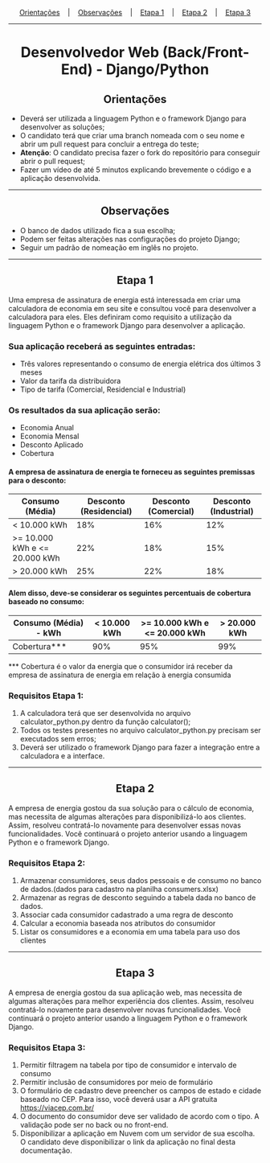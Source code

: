 <p style="text-align:center" dir="auto">
  <a href="#orientacoes">Orientações</a>
  &nbsp;&nbsp;&nbsp;|&nbsp;&nbsp;&nbsp;
  <a href="#observacoes">Observações</a>
  &nbsp;&nbsp;&nbsp;|&nbsp;&nbsp;&nbsp;
  <a href="#etapa-1">Etapa 1</a>
  &nbsp;&nbsp;&nbsp;|&nbsp;&nbsp;&nbsp;
  <a href="#etapa-2">Etapa 2</a>
  &nbsp;&nbsp;&nbsp;|&nbsp;&nbsp;&nbsp;
  <a href="#etapa-3">Etapa 3</a>
</p>
<hr>
<h1 style="text-align:center">Desenvolvedor Web (Back/Front-End) - Django/Python</h1>
<h2 id="orientacoes" style="text-align:center;border-bottom:none">Orientações</h2>

- Deverá ser utilizada a linguagem Python e o framework Django para desenvolver as soluções;
- O candidato terá que criar uma branch nomeada com o seu nome e abrir um pull request para concluir a entrega do teste;
- <strong>Atenção</strong>: O candidato precisa fazer o fork do repositório para conseguir abrir o pull request;
- Fazer um vídeo de até 5 minutos explicando brevemente o código e a aplicação desenvolvida.

<hr>
<h2 id="observacoes" style="text-align:center;border-bottom:none">Observações</h2>

- O banco de dados utilizado fica a sua escolha;
- Podem ser feitas alterações nas configurações do projeto Django;
- Seguir um padrão de nomeação em inglês no projeto.

<hr>
<h2 id="etapa-1" style="text-align:center;border-bottom:none">Etapa 1</h2>

Uma empresa de assinatura de energia está interessada em criar uma calculadora de economia em seu site e consultou você para desenvolver a calculadora para eles. Eles definiram como requisito a utilização da linguagem Python e o framework Django para desenvolver a aplicação.

### Sua aplicação receberá as seguintes entradas:

- Três valores representando o consumo de energia elétrica dos últimos 3 meses
- Valor da tarifa da distribuidora
- Tipo de tarifa (Comercial, Residencial e Industrial)

### Os resultados da sua aplicação serão:

- Economia Anual
- Economia Mensal
- Desconto Aplicado
- Cobertura

#### A empresa de assinatura de energia te forneceu as seguintes premissas para o desconto:

| Consumo (Média) | Desconto (Residencial) | Desconto (Comercial) | Desconto (Industrial) |
| --- | --- | --- | --- |
| < 10.000 kWh | 18% | 16% | 12% |
| >= 10.000 kWh e <= 20.000 kWh | 22% | 18% | 15% |
| > 20.000 kWh | 25% | 22% | 18% |

#### Alem disso, deve-se considerar os seguintes percentuais de cobertura baseado no consumo:

| Consumo (Média) - kWh | < 10.000 kWh | >= 10.000 kWh e <= 20.000 kWh | > 20.000 kWh |
| --- | --- | --- | --- |
| Cobertura*** | 90% | 95% | 99% |

*** Cobertura é o valor da energia que o consumidor irá receber da empresa de assinatura de energia em relação à energia consumida

### Requisitos Etapa 1:

1. A calculadora terá que ser desenvolvida no arquivo calculator_python.py dentro da função calculator();
2. Todos os testes presentes no arquivo calculator_python.py precisam ser executados sem erros;
3. Deverá ser utilizado o framework Django para fazer a integração entre a calculadora e a interface.


<hr>
<h2 id="etapa-2" style="text-align:center;border-bottom:none">Etapa 2</h2>

A empresa de energia gostou da sua solução para o cálculo de economia, mas necessita de algumas alterações para disponibilizá-lo aos clientes. Assim, resolveu contratá-lo novamente para desenvolver essas novas funcionalidades. Você continuará o projeto anterior usando a linguagem Python e o framework Django.

### Requisitos Etapa 2:

1. Armazenar consumidores, seus dados pessoais e de consumo no banco de dados.(dados para cadastro na planilha consumers.xlsx)
2. Armazenar as regras de desconto seguindo a tabela dada no banco de dados.
3. Associar cada consumidor cadastrado a uma regra de desconto
4. Calcular a economia baseada nos atributos do consumidor
5. Listar os consumidores e a economia em uma tabela para uso dos clientes

<hr>
<h2 id="etapa-3" style="text-align:center;border-bottom:none">Etapa 3</h2>

A empresa de energia gostou da sua aplicação web, mas necessita de algumas alterações para melhor experiência dos clientes. Assim, resolveu contratá-lo novamente para desenvolver novas funcionalidades. Você continuará o projeto anterior usando a linguagem Python e o framework Django.

### Requisitos Etapa 3:

1. Permitir filtragem na tabela por tipo de consumidor e intervalo de consumo
2. Permitir inclusão de consumidores por meio de formulário
3. O formulário de cadastro deve preencher os campos de estado e cidade baseado no CEP. Para isso, você deverá usar a API gratuita https://viacep.com.br/
4. O documento do consumidor deve ser validado de acordo com o tipo. A validação pode ser no back ou no front-end.
5. Disponibilizar a aplicação em Nuvem com um servidor de sua escolha. O candidato deve disponibilizar o link da aplicação no final desta documentação.